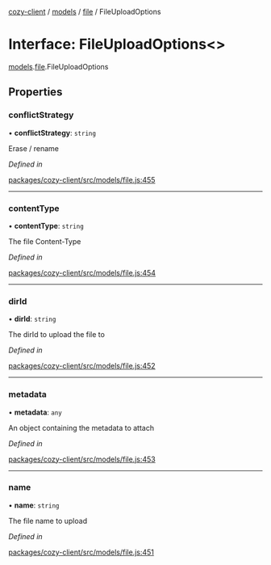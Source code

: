 [cozy-client](../README.md) / [models](../modules/models.md) / [file](../modules/models.file.md) / FileUploadOptions

# Interface: FileUploadOptions<>

[models](../modules/models.md).[file](../modules/models.file.md).FileUploadOptions

## Properties

### conflictStrategy

• **conflictStrategy**: `string`

Erase / rename

*Defined in*

[packages/cozy-client/src/models/file.js:455](https://github.com/cozy/cozy-client/blob/master/packages/cozy-client/src/models/file.js#L455)

***

### contentType

• **contentType**: `string`

The file Content-Type

*Defined in*

[packages/cozy-client/src/models/file.js:454](https://github.com/cozy/cozy-client/blob/master/packages/cozy-client/src/models/file.js#L454)

***

### dirId

• **dirId**: `string`

The dirId to upload the file to

*Defined in*

[packages/cozy-client/src/models/file.js:452](https://github.com/cozy/cozy-client/blob/master/packages/cozy-client/src/models/file.js#L452)

***

### metadata

• **metadata**: `any`

An object containing the metadata to attach

*Defined in*

[packages/cozy-client/src/models/file.js:453](https://github.com/cozy/cozy-client/blob/master/packages/cozy-client/src/models/file.js#L453)

***

### name

• **name**: `string`

The file name to upload

*Defined in*

[packages/cozy-client/src/models/file.js:451](https://github.com/cozy/cozy-client/blob/master/packages/cozy-client/src/models/file.js#L451)
